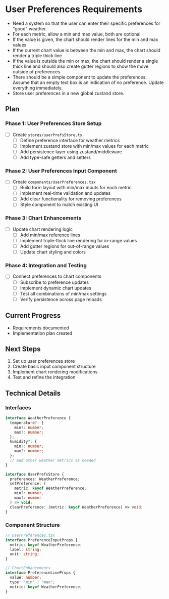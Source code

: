 # User Preferences Requirements

- Need a system so that the user can enter their specific preferences for "good" weather.
- For each metric, allow a min and max value, both are optional
- If the value is given, the chart should render lines for the min and max values
- If the current chart value is between the min and max, the chart should render a triple thick line
- If the value is outside the min or max, the chart should render a single thick line and should also create gutter regions to show the move outside of preferences.
- There should be a simple component to update the preferences. Assume that an empty text box is an indication of no preference. Update everything immediately.
- Store user preferences in a new global zustand store.

## Plan

### Phase 1: User Preferences Store Setup

- [ ] Create `stores/userPrefsStore.ts`
  - [ ] Define preference interface for weather metrics
  - [ ] Implement zustand store with min/max values for each metric
  - [ ] Add persistence layer using zustand/middleware
  - [ ] Add type-safe getters and setters

### Phase 2: User Preferences Input Component

- [ ] Create `components/UserPreferences.tsx`
  - [ ] Build form layout with min/max inputs for each metric
  - [ ] Implement real-time validation and updates
  - [ ] Add clear functionality for removing preferences
  - [ ] Style component to match existing UI

### Phase 3: Chart Enhancements

- [ ] Update chart rendering logic
  - [ ] Add min/max reference lines
  - [ ] Implement triple-thick line rendering for in-range values
  - [ ] Add gutter regions for out-of-range values
  - [ ] Update chart styling and colors

### Phase 4: Integration and Testing

- [ ] Connect preferences to chart components
  - [ ] Subscribe to preference updates
  - [ ] Implement dynamic chart updates
  - [ ] Test all combinations of min/max settings
  - [ ] Verify persistence across page reloads

## Current Progress

- Requirements documented
- Implementation plan created

## Next Steps

1. Set up user preferences store
2. Create basic input component structure
3. Implement chart rendering modifications
4. Test and refine the integration

## Technical Details

### Interfaces

```typescript
interface WeatherPreference {
  temperature?: {
    min?: number;
    max?: number;
  };
  humidity?: {
    min?: number;
    max?: number;
  };
  // Add other weather metrics as needed
}

interface UserPrefsStore {
  preferences: WeatherPreference;
  setPreference: (
    metric: keyof WeatherPreference,
    min?: number,
    max?: number
  ) => void;
  clearPreference: (metric: keyof WeatherPreference) => void;
}
```

### Component Structure

```typescript
// UserPreferences.tsx
interface PreferenceInputProps {
  metric: keyof WeatherPreference;
  label: string;
  unit: string;
}

// ChartEnhancements
interface PreferenceLineProps {
  value: number;
  type: "min" | "max";
  metric: keyof WeatherPreference;
}
```
